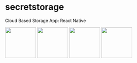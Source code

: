 # secretstorage
Cloud Based Storage App: React Native

<p float="left">
   <img src="http://ihsankatmer.tk/images/screenshot1.png" width="100">
   <img src="http://ihsankatmer.tk/images/screenshot2.png" width="100">
   <img src="http://ihsankatmer.tk/images/screenshot3.png" width="100">
   <img src="http://ihsankatmer.tk/images/screenshot4.png" width="100">
</p>

